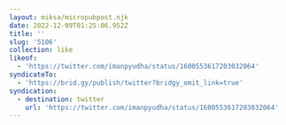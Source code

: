 ```yaml
---
layout: miksa/micropubpost.njk
date: 2022-12-09T01:25:06.952Z
title: ''
slug: '5106'
collection: like
likeof:
  - 'https://twitter.com/imanpyudha/status/1600553617203032064'
syndicateTo:
  - 'https://brid.gy/publish/twitter?bridgy_omit_link=true'
syndication:
  - destination: twitter
    url: 'https://twitter.com/imanpyudha/status/1600553617203032064'
---
```


